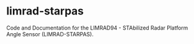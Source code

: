 # limrad-starpas
Code and Documentation for the LIMRAD94 - STAbilized Radar Platform Angle Sensor (LIMRAD-STARPAS).
